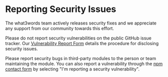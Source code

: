 # Reporting Security Issues

The what3words team actively releases security fixes and we appreciate any support from our community towards this effort.

Please do not report security vulnerabilities on the public GitHub issue tracker. Our [Vulnerability Report Form](https://share.hsforms.com/1CvZaB2rIRxGqTWUg93ziaA1p3ix) details the procedure for disclosing security issues.

Please report security bugs in third-party modules to the person or team maintaining the module. You can also report a vulnerability through the [npm contact form](https://www.npmjs.com/support) by selecting "I'm reporting a security vulnerability".
